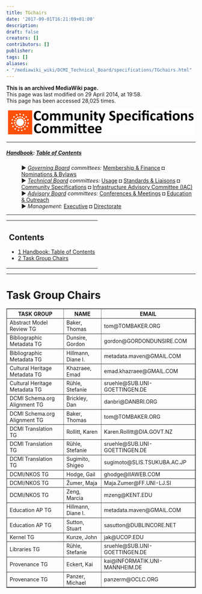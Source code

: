 ```yaml
---
title: TGchairs
date: '2017-09-01T16:21:09+01:00'
description: 
draft: false
creators: []
contributors: []
publisher: 
tags: []
aliases:
- "/mediawiki_wiki/DCMI_Technical_Board/specifications/TGchairs.html"
---
```


 **This is an archived MediaWiki page.**  
This page was last modified on 29 April 2014, at 19:58.  
This page has been accessed 28,025 times.

[<img alt="Community Specifications Committee logo" src="/mediawiki_wiki/images/Specifications_logo.png" width="500" height="70">](/mediawiki_wiki/images/Specifications_logo.png "Community Specifications Committee logo")

* * *

##### [Handbook](/mediawiki_wiki/DCMI_Handbook "DCMI Handbook"): [Table of Contents](/mediawiki_wiki/DCMI_Handbook/ "DCMI Handbook") 
<dl>
<dd> ► <i><a href="/mediawiki_wiki/DCMI_Governing_Board.md" title="DCMI Governing Board">Governing Board</a> committees:</i> <a href="/mediawiki_wiki/DCMI_Governing_Board/finance.md" title="DCMI Governing Board/finance">Membership &amp; Finance</a> ◘ <a href="/mediawiki_wiki/DCMI_Governing_Board/nominations.md" title="DCMI Governing Board/nominations">Nominations &amp; Bylaws</a> 
</dd>
<dd> ► <i><a href="/mediawiki_wiki/DCMI_Technical_Board.md" title="DCMI Technical Board">Technical Board</a> committees:</i> <a href="/mediawiki_wiki/DCMI_Technical_Board/usage.md" title="DCMI Technical Board/usage">Usage</a> ◘ <a href="/mediawiki_wiki/DCMI_Technical_Board/standards.md" title="DCMI Technical Board/standards">Standards &amp; Liaisons</a> ◘ <a href="/mediawiki_wiki/DCMI_Technical_Board/specifications.md" title="DCMI Technical Board/specifications">Community Specifications</a> ◘ <a href="/mediawiki_wiki/DCMI_Technical_Board/infrastructure.md" title="DCMI Technical Board/infrastructure">Infrastructure Advisory Committee (IAC)</a>
</dd>
<dd> ► <i><a href="/mediawiki_wiki/DCMI_Advisory_Board.md" title="DCMI Advisory Board">Advisory Board</a> committees:</i> <a href="/mediawiki_wiki/DCMI_Advisory_Board/meetings.md" title="DCMI Advisory Board/meetings">Conferences &amp; Meetings</a> ◘ <a href="/mediawiki_wiki/DCMI_Advisory_Board/documentation.md" title="DCMI Advisory Board/documentation">Education &amp; Outreach</a>
</dd>
<dd> ► <i>Management:</i> <a href="/mediawiki_wiki/Exec_Committee.md" title="Exec Committee">Executive</a> ◘ <a href="/mediawiki_wiki/Exec_Committee/directorate.md" title="Exec Committee/directorate">Directorate</a>
</dd>
</dl>

* * *

<table id="toc" class="toc">
  <tr>
    <td>
      <div id="toctitle">
        <h2>Contents</h2>
      </div>
      <ul>
        <li class="toclevel-1"><a href="#Handbook:_Table_of_Contents"><span class="tocnumber">1</span> <span class="toctext">Handbook: Table of Contents</span></a></li>
        <li class="toclevel-1 tocsection-1"><a href="#Task_Group_Chairs"><span class="tocnumber">2</span> <span class="toctext">Task Group Chairs</span></a></li>
      </ul>
    </td>
  </tr>
</table>


* * *

# Task Group Chairs 
<table border="1" cellpadding="5">
  <tr>
    <th>TASK GROUP</th>
    <th>NAME</th>
    <th>EMAIL</th>
  </tr>
  <tr>
    <td>Abstract Model Review TG</td>
    <td>Baker, Thomas</td>
    <td>tom@TOMBAKER.ORG</td>
  </tr>
  <tr>
    <td>Bibliographic Metadata TG</td>
    <td>Dunsire, Gordon</td>
    <td>gordon@GORDONDUNSIRE.COM</td>
  </tr>
  <tr>
    <td>Bibliographic Metadata TG</td>
    <td>Hillmann, Diane I.</td>
    <td>metadata.maven@GMAIL.COM</td>
  </tr>
  <tr>
    <td>Cultural Heritage Metadata TG</td>
    <td>Khazraee, Emad</td>
    <td>emad.khazraee@GMAIL.COM</td>
  </tr>
  <tr>
    <td>Cultural Heritage Metadata TG</td>
    <td>Rühle, Stefanie</td>
    <td>sruehle@SUB.UNI-GOETTINGEN.DE</td>
  </tr>
  <tr>
    <td>DCMI Schema.org Alignment TG</td>
    <td>Brickley, Dan</td>
    <td>danbri@DANBRI.ORG</td>
  </tr>
  <tr>
    <td>DCMI Schema.org Alignment TG</td>
    <td>Baker, Thomas</td>
    <td>tom@TOMBAKER.ORG</td>
  </tr>
  <tr>
    <td>DCMI Translation TG</td>
    <td>Rollitt, Karen</td>
    <td>Karen.Rollitt@DIA.GOVT.NZ</td>
  </tr>
  <tr>
    <td>DCMI Translation TG</td>
    <td>Rühle, Stefanie</td>
    <td>sruehle@SUB.UNI-GOETTINGEN.DE</td>
  </tr>
  <tr>
    <td>DCMI Translation TG</td>
    <td>Sugimito, Shigeo</td>
    <td>sugimoto@SLIS.TSUKUBA.AC.JP</td>
  </tr>
  <tr>
    <td>DCMI/NKOS TG</td>
    <td>Hodge, Gail</td>
    <td>ghodge@IIAWEB.COM</td>
  </tr>
  <tr>
    <td>DCMI/NKOS TG</td>
    <td>Žumer, Maja</td>
    <td>Maja.Zumer@FF.UNI-LJ.SI</td>
  </tr>
  <tr>
    <td>DCMI/NKOS TG</td>
    <td>Zeng, Marcia</td>
    <td>mzeng@KENT.EDU</td>
  </tr>
  <tr>
    <td>Education AP TG</td>
    <td>Hillmann, Diane I.</td>
    <td>metadata.maven@GMAIL.COM</td>
  </tr>
  <tr>
    <td>Education AP TG</td>
    <td>Sutton, Stuart</td>
    <td>sasutton@DUBLINCORE.NET</td>
  </tr>
  <tr>
    <td>Kernel TG</td>
    <td>Kunze, John</td>
    <td>jak@UCOP.EDU</td>
  </tr>
  <tr>
    <td>Libraries TG</td>
    <td>Rühle, Stefanie</td>
    <td>sruehle@SUB.UNI-GOETTINGEN.DE</td>
  </tr>
  <tr>
    <td>Provenance TG</td>
    <td>Eckert, Kai</td>
    <td>kai@INFORMATIK.UNI-MANNHEIM.DE</td>
  </tr>
  <tr>
    <td>Provenance TG</td>
    <td>Panzer, Michael</td>
    <td>panzerm@OCLC.ORG</td>
  </tr>
</table>

